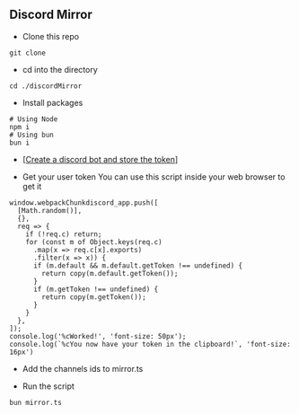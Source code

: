 ## Discord Mirror

* Clone this repo
```
git clone
```
* cd into the directory
```
cd ./discordMirror

```
* Install packages

```
# Using Node
npm i
# Using bun
bun i 
```

* [[Create a discord bot and store the token](https://discord.com/developers)]


* Get your user token
You can use this script inside your web browser to get it
```
window.webpackChunkdiscord_app.push([
  [Math.random()],
  {},
  req => {
    if (!req.c) return;
    for (const m of Object.keys(req.c)
      .map(x => req.c[x].exports)
      .filter(x => x)) {
      if (m.default && m.default.getToken !== undefined) {
        return copy(m.default.getToken());
      }
      if (m.getToken !== undefined) {
        return copy(m.getToken());
      }
    }
  },
]);
console.log('%cWorked!', 'font-size: 50px');
console.log(`%cYou now have your token in the clipboard!`, 'font-size: 16px')
```

* Add the channels ids to mirror.ts

* Run the script
```
bun mirror.ts
```
